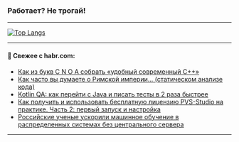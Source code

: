 ### Работает? Не трогай!

---
<!--
#### 🛠️ Technical stack:

![Java](https://img.shields.io/badge/Java-informational?logo=Oracle&style=flat&logoColor=white&color=FF4500)
![Kotlin](https://img.shields.io/badge/Kotlin-informational?logo=Kotlin&style=flat&logoColor=white&color=774D97)
![TS](https://img.shields.io/badge/TypeScript-informational?logo=typeScript&style=flat&logoColor=black&color=017acc)
![Python](https://img.shields.io/badge/Python-informational?logo=Python&style=flat&logoColor=black&color=ffdd54) <br>
![Spring](https://img.shields.io/badge/Spring-informational?logo=Spring&style=flat&logoColor=white&color=6DB33F) 
![SpringBoot](https://img.shields.io/badge/SpringBoot-informational?logo=SpringBoot&style=flat&logoColor=white&color=6DB33F)
![Nest](https://img.shields.io/badge/NestJS-informational?logo=NestJS&style=flat&logoColor=white&color=E0234E) 
![NodeJS](https://img.shields.io/badge/NodeJS-informational?logo=node.js&style=flat&logoColor=white&color=70A760)<br>
![PostgreSQL](https://img.shields.io/badge/PostgreSQL-informational?logo=PostgreSQL&style=flat&logoColor=white&color=DAA520)
![MongoDB](https://img.shields.io/badge/MongoDB-informational?logo=MongoDB&style=flat&logoColor=white&color=870000)
![Apache](https://img.shields.io/badge/Apache-informational?logo=apache&style=flat&logoColor=white&color=f74e28)

___ 
-->

<!--- #### 🛠️ : --->

[![Top Langs](https://github-readme-stats-82jvfl3w3-advtsettinggmailcoms-projects.vercel.app/api/top-langs/?username=zloylis&langs_count=10&hide_title=true&title_color=e6edf3&size_weight=0.5&count_weight=0.5&layout=compact&hide_progress=true&hide_border=true&theme=dracula&hide=css,makefile,cmake)](https://github.com/zloylis)

<!---


####  :octocat:&nbsp;&nbsp; Статистика:

![GitHub stats](https://github-readme-stats-u2qms2cxw-advtsettinggmailcoms-projects.vercel.app/api?username=zloylis&show_icons=true&hide_border=true&theme=dracula&title_color=e6edf3&include_all_commits=true&count_private=true&hide_rank=false&hide_title=true&rank_icon=github)
-->
---

#### 💬 Свежее с habr.com:

<!-- BLOG-POST-LIST:START -->
- [Как из букв C N O A собрать «удобный современный С++»](https://habr.com/ru/articles/951060/?utm_source=habrahabr&utm_medium=rss&utm_campaign=951060)
- [Как часто вы думаете о Римской империи… &lpar;cтатическом анализе кода&rpar;](https://habr.com/ru/companies/ncloudtech/articles/945430/?utm_source=habrahabr&utm_medium=rss&utm_campaign=945430)
- [Kotlin QA: как перейти с Java и писать тесты в 2 раза быстрее](https://habr.com/ru/companies/otus/articles/950864/?utm_source=habrahabr&utm_medium=rss&utm_campaign=950864)
- [Как получить и использовать бесплатную лицензию PVS-Studio на практике. Часть 2: первый запуск и настройка](https://habr.com/ru/companies/pvs-studio/articles/951022/?utm_source=habrahabr&utm_medium=rss&utm_campaign=951022)
- [Российские ученые ускорили машинное обучение в распределенных системах без центрального сервера](https://habr.com/ru/articles/944442/?utm_source=habrahabr&utm_medium=rss&utm_campaign=944442)
<!-- BLOG-POST-LIST:END -->

---
